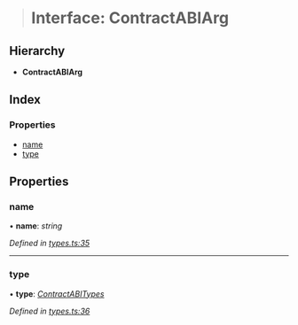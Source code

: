 > # Interface: ContractABIArg

## Hierarchy

* **ContractABIArg**

## Index

### Properties

* [name](_types_.contractabiarg.md#name)
* [type](_types_.contractabiarg.md#type)

## Properties

###  name

• **name**: *string*

*Defined in [types.ts:35](https://github.com/polkadot-js/api/blob/37022d2/packages/api-contract/src/types.ts#L35)*

___

###  type

• **type**: *[ContractABITypes](../modules/_types_.md#contractabitypes)*

*Defined in [types.ts:36](https://github.com/polkadot-js/api/blob/37022d2/packages/api-contract/src/types.ts#L36)*